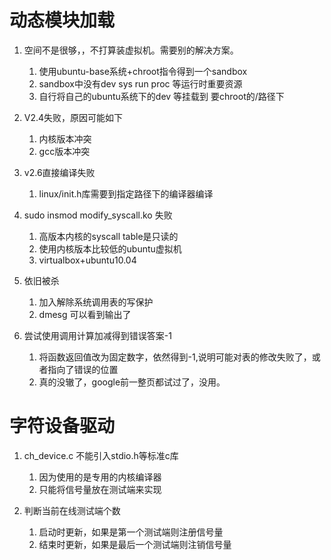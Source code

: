 # 动态模块加载

1. 空间不是很够，，不打算装虚拟机。需要别的解决方案。
   1. 使用ubuntu-base系统+chroot指令得到一个sandbox
   2. sandbox中没有dev sys run proc 等运行时重要资源
   3. 自行将自己的ubuntu系统下的dev 等挂载到 要chroot的/路径下

2. V2.4失败，原因可能如下
   1. 内核版本冲突
   2. gcc版本冲突

3. v2.6直接编译失败
   1. linux/init.h库需要到指定路径下的编译器编译

4. sudo insmod modify_syscall.ko 失败
   1. 高版本内核的syscall table是只读的
   2. 使用内核版本比较低的ubuntu虚拟机
   3. virtualbox+ubuntu10.04

5. 依旧被杀
   1. 加入解除系统调用表的写保护
   2. dmesg 可以看到输出了

6. 尝试使用调用计算加减得到错误答案-1
   1. 将函数返回值改为固定数字，依然得到-1,说明可能对表的修改失败了，或者指向了错误的位置
   2. 真的没辙了，google前一整页都试过了，没用。

# 字符设备驱动
1. ch_device.c 不能引入stdio.h等标准c库
   1. 因为使用的是专用的内核编译器
   2. 只能将信号量放在测试端来实现

2. 判断当前在线测试端个数
   1. 启动时更新，如果是第一个测试端则注册信号量
   2. 结束时更新，如果是最后一个测试端则注销信号量

